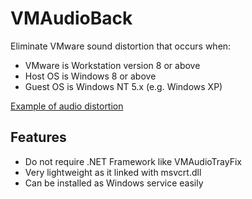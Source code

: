 # VMAudioBack

Eliminate VMware sound distortion that occurs when:
* VMware is Workstation version 8 or above
* Host OS is Windows 8 or above
* Guest OS is Windows NT 5.x (e.g. Windows XP)

[Example of audio distortion](https://github.com/Raymai97/VMAudioBack/blob/trunk/vmware-win2k-distort.opus)

## Features

* Do not require .NET Framework like VMAudioTrayFix
* Very lightweight as it linked with msvcrt.dll
* Can be installed as Windows service easily
